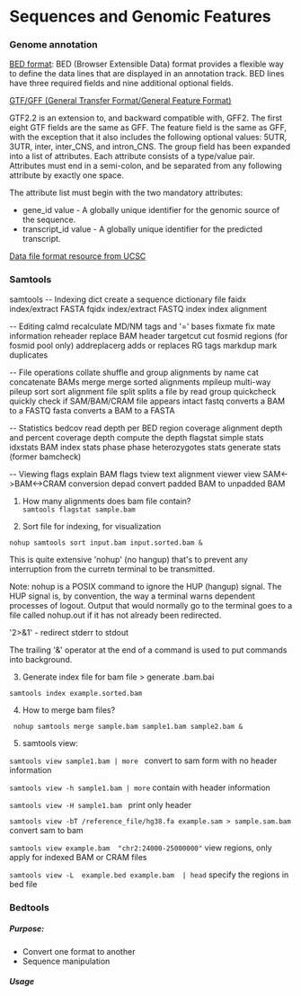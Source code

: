 # Sequences and Genomic Features

### Genome annotation

[BED format](http://genome.ucsc.edu/FAQ/FAQformat.html#format1): BED (Browser Extensible Data) format provides a flexible way to define the data lines that are displayed in an annotation track. BED lines have three required fields and nine additional optional fields. 

[GTF/GFF (General Transfer Format/General Feature Format) ](http://genome.ucsc.edu/FAQ/FAQformat.html#format4) 

GTF2.2 is an extension to, and backward compatible with, GFF2. The first eight GTF fields are the same as GFF. The feature field is the same as GFF, with the exception that it also includes the following optional values: 5UTR, 3UTR, inter, inter_CNS, and intron_CNS. The group field has been expanded into a list of attributes. Each attribute consists of a type/value pair. Attributes must end in a semi-colon, and be separated from any following attribute by exactly one space.

The attribute list must begin with the two mandatory attributes:

- gene_id value - A globally unique identifier for the genomic source of the sequence.
- transcript_id value - A globally unique identifier for the predicted transcript.

[Data file format resource from UCSC](http://genome.ucsc.edu/FAQ/FAQformat.html#format3)

### Samtools

samtools 
-- Indexing
     dict           create a sequence dictionary file
     faidx          index/extract FASTA
     fqidx          index/extract FASTQ
     index          index alignment

  -- Editing
     calmd          recalculate MD/NM tags and '=' bases
     fixmate        fix mate information
     reheader       replace BAM header
     targetcut      cut fosmid regions (for fosmid pool only)
     addreplacerg   adds or replaces RG tags
     markdup        mark duplicates

  -- File operations
     collate        shuffle and group alignments by name
     cat            concatenate BAMs
     merge          merge sorted alignments
     mpileup        multi-way pileup
     sort           sort alignment file
     split          splits a file by read group
     quickcheck     quickly check if SAM/BAM/CRAM file appears intact
     fastq          converts a BAM to a FASTQ
     fasta          converts a BAM to a FASTA

  -- Statistics
     bedcov         read depth per BED region
     coverage       alignment depth and percent coverage
     depth          compute the depth
     flagstat       simple stats
     idxstats       BAM index stats
     phase          phase heterozygotes
     stats          generate stats (former bamcheck)

  -- Viewing
     flags          explain BAM flags
     tview          text alignment viewer
     view           SAM<->BAM<->CRAM conversion
     depad          convert padded BAM to unpadded BAM
     
 1. How many alignments does bam file contain?  
     ```samtools flagstat sample.bam```
     
2. Sort file for indexing, for visualization 

```nohup samtools sort input.bam input.sorted.bam &```

This is quite extensive 
'nohup' (no hangup) that's to prevent any interruption from the curretn terminal to be transmitted. 

Note: nohup is a POSIX command to ignore the HUP (hangup) signal. The HUP signal is, by convention, the way a terminal warns dependent processes of logout.
Output that would normally go to the terminal goes to a file called nohup.out if it has not already been redirected.

'2>&1' - redirect stderr to stdout

The trailing '&' operator at the end of a command is used to put commands into background. 

3. Generate index file for bam file > generate .bam.bai 

```samtools index example.sorted.bam```

4. How to merge bam files?

``` nohup samtools merge sample.bam sample1.bam sample2.bam &```

5. samtools view: 

```samtools view sample1.bam | more ```  convert to sam form with no header information 
     
```samtools view -h sample1.bam | more```  contain with header information
     
```samtools view -H sample1.bam ```  print only header 

```samtools view -bT /reference_file/hg38.fa example.sam > sample.sam.bam``` convert sam to bam 
     
```samtools view example.bam  "chr2:24000-25000000"```  view regions, only apply for indexed BAM or CRAM files

```samtools view -L  example.bed example.bam  | head``` specify the regions in bed file 


### Bedtools 

##### Purpose: 
- Convert one format to another 
- Sequence manipulation 

##### Usage












     
     
     



